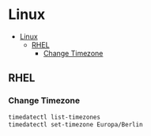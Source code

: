 # Linux
<!--ts-->
   * [Linux](#linux)
      * [RHEL](#rhel)
         * [Change Timezone](#change-timezone)

<!-- Added by: morelly_t1, at: Tue 22 Dec 2020 03:04:02 PM CET -->

<!--te-->

## RHEL
### Change Timezone
```bash
timedatectl list-timezones
timedatectl set-timezone Europa/Berlin
```
